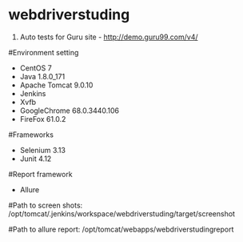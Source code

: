 # webdriverstuding
1. Auto tests for Guru site - http://demo.guru99.com/v4/

#Environment setting
* CentOS 7
* Java 1.8.0_171
* Apache Tomcat 9.0.10
* Jenkins 
* Xvfb
* GoogleChrome 68.0.3440.106
* FireFox 61.0.2

#Frameworks
* Selenium 3.13
* Junit 4.12

#Report framework
* Allure

#Path to screen shots:
/opt/tomcat/.jenkins/workspace/webdriverstuding/target/screenshot

#Path to allure report:
/opt/tomcat/webapps/webdriverstudingreport

 
